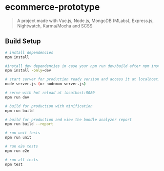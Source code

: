 # ecommerce-prototype

> A project made with Vue.js, Node.js, MongoDB (MLabs), Express.js, Nightwatch, Karma/Mocha and SCSS

## Build Setup

``` bash
# install dependencies
npm install

#install dev dependencies in case your npm run dev/build after npm install throws errors
npm install -only=dev

# start server for production ready version and access it at localhost:3000
node server.js (or nodemon server.js)

# serve with hot reload at localhost:8080
npm run dev

# build for production with minification
npm run build

# build for production and view the bundle analyzer report
npm run build --report

# run unit tests
npm run unit

# run e2e tests
npm run e2e

# run all tests
npm test
```
